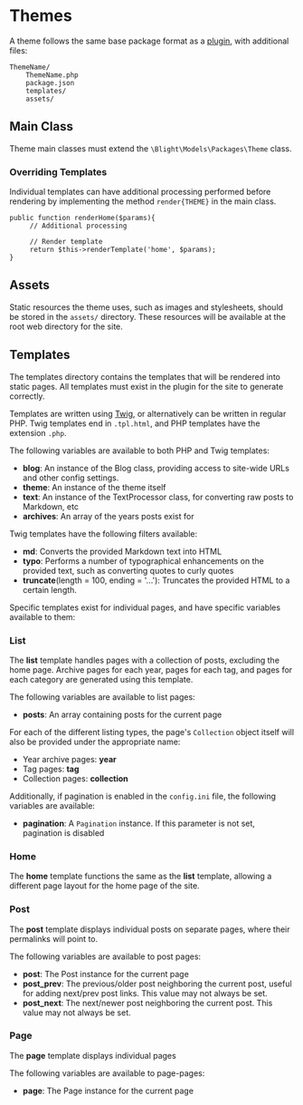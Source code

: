 Themes
======

A theme follows the same base package format as a [plugin](PLUGIN.md), with additional files:

	ThemeName/
    	ThemeName.php
    	package.json
    	templates/
    	assets/


## Main Class

Theme main classes must extend the `\Blight\Models\Packages\Theme` class.

### Overriding Templates

Individual templates can have additional processing performed before rendering by implementing the method `render{THEME}` in the main class.

	public function renderHome($params){
		 // Additional processing

		 // Render template
		 return $this->renderTemplate('home', $params);
	}


## Assets

Static resources the theme uses, such as images and stylesheets, should be stored in the `assets/` directory. These resources will be available at the root web directory for the site.


## Templates

The templates directory contains the templates that will be rendered into static pages. All templates must exist in the plugin for the site to generate correctly.

Templates are written using [Twig](http://twig.sensiolabs.org), or alternatively can be written in regular PHP. Twig templates end in `.tpl.html`, and PHP templates have the extension `.php`.

The following variables are available to both PHP and Twig templates:

- **blog**: An instance of the Blog class, providing access to site-wide URLs and other config settings.
- **theme**: An instance of the theme itself
- **text**: An instance of the TextProcessor class, for converting raw posts to Markdown, etc
- **archives**: An array of the years posts exist for

Twig templates have the following filters available:

- **md**: Converts the provided Markdown text into HTML
- **typo**: Performs a number of typographical enhancements on the provided text, such as converting quotes to curly quotes
- **truncate**(length = 100, ending = '...'): Truncates the provided HTML to a certain length.

Specific templates exist for individual pages, and have specific variables available to them:

### List

The **list** template handles pages with a collection of posts, excluding the home page. Archive pages for each year, pages for each tag, and pages for each category are generated using this template.

The following variables are available to list pages:

- **posts**: An array containing posts for the current page

For each of the different listing types, the page's `Collection` object itself will also be provided under the appropriate name:

- Year archive pages: **year**
- Tag pages: **tag**
- Collection pages: **collection**

Additionally, if pagination is enabled in the `config.ini` file, the following variables are available:

- **pagination**: A `Pagination` instance. If this parameter is not set, pagination is disabled

### Home

The **home** template functions the same as the **list** template, allowing a different page layout for the home page of the site.

### Post

The **post** template displays individual posts on separate pages, where their permalinks will point to.

The following variables are available to post pages:

- **post**: The Post instance for the current page
- **post_prev**: The previous/older post neighboring the current post, useful for adding next/prev post links. This value may not always be set.
- **post_next**: The next/newer post neighboring the current post. This value may not always be set.

### Page

The **page** template displays individual pages

The following variables are available to page-pages:

- **page**: The Page instance for the current page
